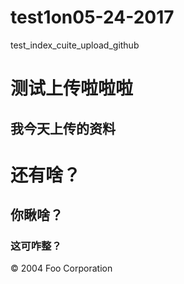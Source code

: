 # test1on05-24-2017
test_index_cuite_upload_github

测试上传啦啦啦
============
我今天上传的资料
-------------
# 还有啥？
## 你瞅啥？ 
### 这可咋整？

<div class="footer">
&copy; 2004 Foo Corporation
</div>

